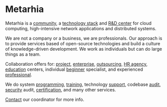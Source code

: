 # Metarhia

Metarhia is a [community](community.md), a [technology stack](technology.md) and
[R&D center](rnd.md) for cloud computing, high-intensive network applications and
distributed systems.

We are not a company or a business, we are professionals. Our approach is to
provide services based of open-source technologies and build a culture of
knowledge-driven development. We work as individuals but can do large things as
a team.

Сollaboration offers for:
[project](partnership/project.md),
[enterprise](partnership/enterprise.md),
[outsourcing](partnership/outsourcing.md),
[HR agency](partnership/hr.md),
[education](partnership/education.md) centers,
individual [beginner](partnership/beginner.md) specialist, and
experienced [professional](partnership/professional.md).

We do system [programming](services/programming.md),
[training](services/training.md),
technology [support](services/support.md),
codebase [audit](services/audit.md),
[security](services/security.md) audit,
[certification](services/certification.md), and many other services.

[Contact](contacts.md) our coordinator for more info.

